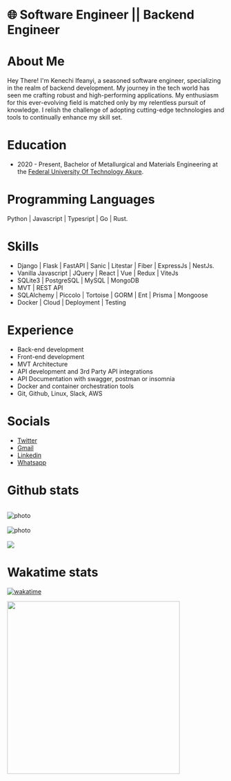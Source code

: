 # 🌐 Software Engineer || Backend Engineer 

# About Me
Hey There! I'm Kenechi Ifeanyi, a seasoned software engineer, specializing in the realm of backend development. My journey in the tech world has seen me crafting robust and high-performing applications. My enthusiasm for this ever-evolving field is matched only by my relentless pursuit of knowledge. I relish the challenge of adopting cutting-edge technologies and tools to continually enhance my skill set.

# Education
- 2020 - Present, Bachelor of Metallurgical and Materials Engineering at the [Federal University Of Technology Akure](https://firars.futa.edu.ng/).

# Programming Languages
Python | Javascript | Typesript | Go | Rust.

# Skills
  - Django | Flask | FastAPI | Sanic | Litestar | Fiber | ExpressJs | NestJs.
  - Vanilla Javascript | JQuery | React | Vue | Redux | ViteJs
  - SQLite3 | PostgreSQL | MySQL | MongoDB
  - MVT | REST API
  - SQLAlchemy | Piccolo | Tortoise | GORM | Ent | Prisma | Mongoose
  - Docker | Cloud | Deployment | Testing

# Experience
- Back-end development
- Front-end development
- MVT Architecture
- API development and 3rd Party API integrations
- API Documentation with swagger, postman or insomnia
- Docker and container orchestration tools
- Git, Github, Linux, Slack, AWS

# Socials
- [Twitter](https://twitter.com/KayProgrammer)
- [Gmail](mailto:kenechiifeanyi@gmail.com)
- [Linkedin](https://www.linkedin.com/in/kenechi-ifeanyi/)
- [Whatsapp](https://wa.me/2348133831036)

# Github stats

<p align="left"> <img src="https://komarev.com/ghpvc/?username=kayprogrammer&label=Profile%20views&color=0e75b6&style=flat" alt="" /> </p>

<img style="display: block; margin: auto; align:center;" alt="photo" src="https://github-readme-stats.vercel.app/api?username=kayprogrammer&count_private=true&show_icons=true&theme=github_dark&border_radius=30&border_color=39D353&icon_color=39D353&title_color=fff" />
<br>
<img style="display: block; margin: auto; align:center;" alt="photo" src="https://github-readme-streak-stats.herokuapp.com/?user=kayprogrammer&theme=github-dark" />
<br>
  <img  src="https://github-readme-stats.vercel.app/api/top-langs/?username=kayprogrammer&layout=compact&langs_count=8&hide=html&theme=github_dark&border_radius=30&border_color=39D353&title_color=fff" />

# Wakatime stats
[![wakatime](https://wakatime.com/badge/user/f9c42528-3c72-4c6c-93d7-9d10ad114ac4.svg)](https://wakatime.com/@f9c42528-3c72-4c6c-93d7-9d10ad114ac4)

<a href="https://wakatime.com/share/@kayprogrammer/40749f43-2ae0-4267-a1c9-b5d2d3df8cc4.svg"><img style="border-radius:30; border-color: #39D353;" height="400em" src="https://wakatime.com/share/@kayprogrammer/40749f43-2ae0-4267-a1c9-b5d2d3df8cc4.svg"></a>
